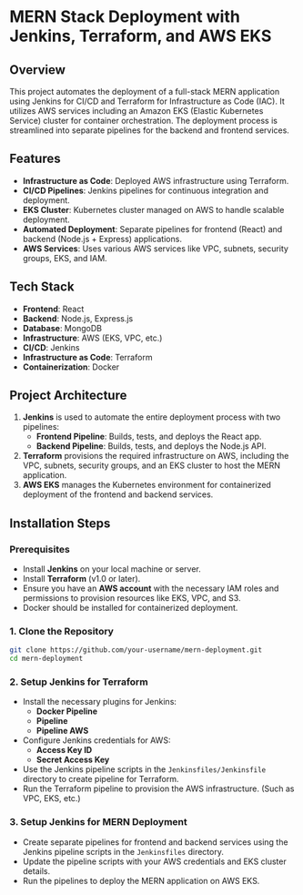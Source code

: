 # MERN Stack Deployment with Jenkins, Terraform, and AWS EKS

## Overview

This project automates the deployment of a full-stack MERN application using Jenkins for CI/CD and Terraform for Infrastructure as Code (IAC). It utilizes AWS services including an Amazon EKS (Elastic Kubernetes Service) cluster for container orchestration. The deployment process is streamlined into separate pipelines for the backend and frontend services.

## Features

- **Infrastructure as Code**: Deployed AWS infrastructure using Terraform.
- **CI/CD Pipelines**: Jenkins pipelines for continuous integration and deployment.
- **EKS Cluster**: Kubernetes cluster managed on AWS to handle scalable deployment.
- **Automated Deployment**: Separate pipelines for frontend (React) and backend (Node.js + Express) applications.
- **AWS Services**: Uses various AWS services like VPC, subnets, security groups, EKS, and IAM.

## Tech Stack

- **Frontend**: React
- **Backend**: Node.js, Express.js
- **Database**: MongoDB
- **Infrastructure**: AWS (EKS, VPC, etc.)
- **CI/CD**: Jenkins
- **Infrastructure as Code**: Terraform
- **Containerization**: Docker

## Project Architecture

1. **Jenkins** is used to automate the entire deployment process with two pipelines:
   - **Frontend Pipeline**: Builds, tests, and deploys the React app.
   - **Backend Pipeline**: Builds, tests, and deploys the Node.js API.
2. **Terraform** provisions the required infrastructure on AWS, including the VPC, subnets, security groups, and an EKS cluster to host the MERN application.
3. **AWS EKS** manages the Kubernetes environment for containerized deployment of the frontend and backend services.

## Installation Steps

### Prerequisites

- Install **Jenkins** on your local machine or server.
- Install **Terraform** (v1.0 or later).
- Ensure you have an **AWS account** with the necessary IAM roles and permissions to provision resources like EKS, VPC, and S3.
- Docker should be installed for containerized deployment.

### 1. Clone the Repository

```bash
git clone https://github.com/your-username/mern-deployment.git
cd mern-deployment
```

### 2. Setup Jenkins for Terraform

- Install the necessary plugins for Jenkins:
  - **Docker Pipeline**
  - **Pipeline**
  - **Pipeline AWS**
- Configure Jenkins credentials for AWS:
  - **Access Key ID**
  - **Secret Access Key**
- Use the Jenkins pipeline scripts in the `Jenkinsfiles/Jenkinsfile` directory to create pipeline for Terraform.
- Run the Terraform pipeline to provision the AWS infrastructure. (Such as VPC, EKS, etc.)

### 3. Setup Jenkins for MERN Deployment

- Create separate pipelines for frontend and backend services using the Jenkins pipeline scripts in the `Jenkinsfiles` directory.
- Update the pipeline scripts with your AWS credentials and EKS cluster details.
- Run the pipelines to deploy the MERN application on AWS EKS.

